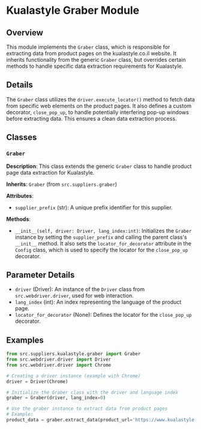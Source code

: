 # Kualastyle Graber Module

## Overview

This module implements the `Graber` class, which is responsible for extracting data from product pages on the kualastyle.co.il website. It inherits functionality from the generic `Graber` class, but overrides certain methods to handle specific data extraction requirements for Kualastyle. 

## Details

The `Graber` class utilizes the `driver.execute_locator()` method to fetch data from specific web elements on the product pages. It also defines a custom decorator, `close_pop_up`, to handle potentially interfering pop-up windows before extracting data. This ensures a clean data extraction process.

## Classes

### `Graber`

**Description**: This class extends the generic `Graber` class to handle product page data extraction for Kualastyle.

**Inherits**: `Graber` (from `src.suppliers.graber`)

**Attributes**:

- `supplier_prefix` (str): A unique prefix identifier for this supplier. 

**Methods**:

- `__init__(self, driver: Driver, lang_index:int)`: Initializes the `Graber` instance by setting the `supplier_prefix` and calling the parent class's `__init__` method. It also sets the `locator_for_decorator` attribute in the `Config` class, which is used to specify the locator for the `close_pop_up` decorator.

## Parameter Details

- `driver` (Driver): An instance of the `Driver` class from `src.webdriver.driver`, used for web interaction.
- `lang_index` (int): An index representing the language of the product page.
- `locator_for_decorator` (None): Defines the locator for the `close_pop_up` decorator. 

## Examples

```python
from src.suppliers.kualastyle.graber import Graber
from src.webdriver.driver import Driver
from src.webdriver.driver import Chrome

# Creating a driver instance (example with Chrome)
driver = Driver(Chrome)

# Initialize the Graber class with the driver and language index
graber = Graber(driver, lang_index=0)

# Use the graber instance to extract data from product pages
# Example: 
product_data = graber.extract_data(product_url='https://www.kualastyle.co.il/product-url')
